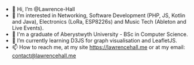 - 👋 Hi, I’m @Lawrence-Hall
- 👀 I’m interested in Networking, Software Development (PHP, JS, Kotlin and Java), Electronics (LoRa, ESP8226s) and Music Tech (Ableton and Live Events).
- 📖 I'm a graduate of Aberystwyth University - BSc in Computer Science.
- 🌱 I’m currently learning D3JS for graph visualisation and LeafletJS.
- 📫 How to reach me, at my site https://lawrencehall.me or at my email: contact@lawrencehall.me

<!---
Lawrence-Hall/Lawrence-Hall is a ✨ special ✨ repository because its `README.md` (this file) appears on your GitHub profile.
You can click the Preview link to take a look at your changes.
--->
